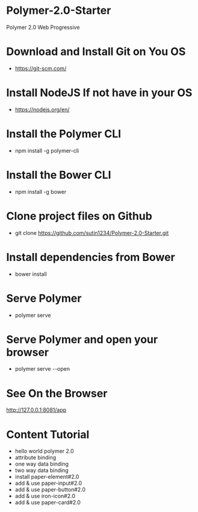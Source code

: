 # Polymer-2.0-Starter
Polymer 2.0 Web Progressive

# Download and Install Git on You OS
- https://git-scm.com/

# Install NodeJS If not have in your OS
- https://nodejs.org/en/

# Install the Polymer CLI
- npm install -g polymer-cli

# Install the Bower CLI
- npm install -g bower

# Clone project files on Github
- git clone https://github.com/sutin1234/Polymer-2.0-Starter.git

# Install dependencies from Bower
- bower install

# Serve Polymer 
- polymer serve

# Serve Polymer and open your browser
- polymer serve --open

# See On the Browser
http://127.0.0.1:8081/app

# Content Tutorial
- hello world polymer 2.0
- attribute binding
- one way data binding
- two way data binding
- install paper-element#2.0
- add & use paper-input#2.0
- add & use paper-button#2.0
- add & use iron-icon#2.0
- add & use paper-card#2.0

